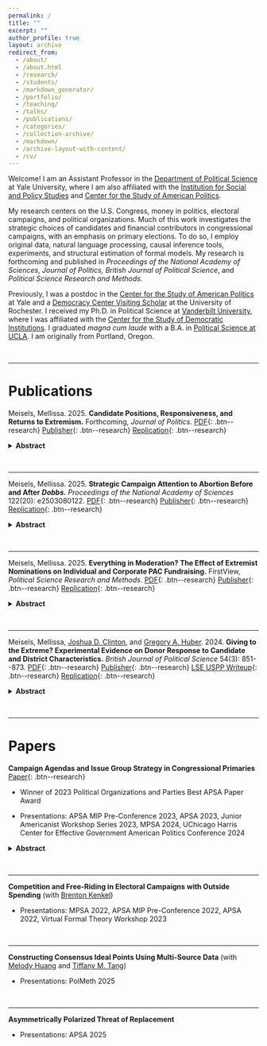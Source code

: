 ```yaml
---
permalink: /
title: ""
excerpt: ""
author_profile: true
layout: archive
redirect_from: 
  - /about/
  - /about.html
  - /research/
  - /students/
  - /markdown_generator/
  - /portfolio/
  - /teaching/
  - /talks/
  - /publications/
  - /categories/
  - /collection-archive/
  - /markdown/
  - /archive-layout-with-content/
  - /cv/
---
```


Welcome! I am an Assistant Professor in the [Department of Political Science](https://politicalscience.yale.edu/) at Yale University, where I am also affiliated with the [Institution for Social and Policy Studies](https://isps.yale.edu/) and [Center for the Study of American Politics](https://csap.yale.edu/).

My research centers on the U.S. Congress, money in politics, electoral campaigns, and political organizations. Much of this work investigates the strategic choices of candidates and financial contributors in congressional campaigns, with an emphasis on primary elections. To do so, I employ original data, natural language processing, causal inference tools, experiments, and structural estimation of formal models. My research is forthcoming and published in *Proceedings of the National Academy of Sciences, Journal of Politics, British Journal of Political Science*, and *Political Science Research and Methods.*

Previously, I was a postdoc in the [Center for the Study of American Politics](https://csap.yale.edu/) at Yale and a [Democracy Center Visiting Scholar](https://www.sas.rochester.edu/democracycenter/research/visiting-scholars.html) at the University of Rochester. I received my Ph.D. in Political Science at [Vanderbilt University](https://www.vanderbilt.edu/political-science/), where I was affiliated with the [Center for the Study of Democratic Institutions](https://www.vanderbilt.edu/csdi/). I graduated *magna cum laude* with a B.A. in [Political Science at UCLA](https://polisci.ucla.edu/). I am originally from Portland, Oregon.

&nbsp;

---
       
# Publications

Meisels, Mellissa. 2025. **Candidate Positions, Responsiveness, and Returns to Extremism.** Forthcoming, *Journal of Politics.* [PDF](/files/MM_PCPC.pdf){: .btn--research} [Publisher](https://www.journals.uchicago.edu/doi/10.1086/738505){: .btn--research} [Replication](https://dataverse.harvard.edu/dataset.xhtml?persistentId=doi:10.7910/DVN/RDXYIR){: .btn--research}

<details>
  <summary><b>Abstract</b></summary>
<i>The concept of candidate positioning is central to the study of U.S. elections, representation, and political behavior. Existing work, however, overwhelmingly relies on indirect measures which may not reflect candidates’ stated positions. I analyze foundational relationships between candidate positions and district partisanship, primary electoral success, and primary fundraising performance with existing approaches versus text scaling estimates based on an original collection of campaign platforms from House primary candidates' websites in 2016, 2018, 2020, 2022, and 2024. Directly measuring candidates' positions using campaign platforms leads to conclusions vastly different than those reached with existing measures. While platform-based measures suggest candidates are responsive to their districts, existing measures do not. Within district, however, existing measures show financial and electoral penalties to extremism in primaries, but platform-based measures show no such penalty. These findings have wide-ranging implications for a number of ongoing scholarly debates which involve congressional candidates' positions.</i>
</details>


&nbsp;  

---
Meisels, Mellissa. 2025. **Strategic Campaign Attention to Abortion Before and After** ***Dobbs.*** *Proceedings of the National Academy of Sciences* 122(20): e2503080122.
[PDF](/files/dobbs-pnas.pdf){: .btn--research} [Publisher](https://doi.org/10.1073/pnas.2503080122){: .btn--research} [Replication](https://dataverse.harvard.edu/dataset.xhtml?persistentId=doi:10.7910/DVN/HYE7FR){: .btn--research}

<details>
  <summary><b>Abstract</b></summary>
<i>In 2022, the US Supreme Court overturned the constitutional protection of abortion rights established in Roe v. Wade. In doing so, Dobbs v. Jackson Women’s Health Organization moved status quo on abortion policy more into line with the Republican Party’s stance. Subsequent research has documented the decision’s impact on mass political behavior and opinion, yet less is known about its impact on the behavior of political elites. I provide evidence on congressional candidates’ strategic responses to the decision with original data on campaign platforms (N = 4,703) from election cycles before and after Dobbs. After the decision, Democrats became significantly more likely to campaign on abortion and to do so using unambiguous language, while Republicans increasingly obfuscated their positions on the issue. Pre-post-Dobbs change in partisan divergence in campaign attention to abortion was driven most strongly by candidates in states with abortion bans set to take effect upon overturning of Roe (i.e., trigger laws and/or pre-Roe laws). Importantly, these shifting patterns of campaign attention were not present in other issue domains, consistent with changes in attention to abortion being driven by Dobbs rather than other contemporaneous factors.</i>
</details>


&nbsp;  

---

Meisels, Mellissa. 2025. **Everything in Moderation? The Effect of Extremist Nominations on Individual and Corporate PAC Fundraising.** FirstView, *Political Science Research and Methods*. [PDF](/files/extremism-psrm.pdf){: .btn--research} [Publisher](https://doi.org/10.1017/psrm.2025.23){: .btn--research} [Replication](https://dataverse.harvard.edu/dataset.xhtml?persistentId=doi:10.7910/DVN/FAFWTY){: .btn--research}

<details>
  <summary><b>Abstract</b></summary>
<i>Do ideologically extreme candidates enjoy fundraising advantages over more moderate candidates? Extant work documents a relationship between candidates' positions and campaign contributions subnationally and in donor surveys, yet identification challenges have hampered investigation in the congressional context. I employ a close primaries regression discontinuity design to examine how "as-if random" nominations of extreme versus moderate House candidates influence general election contributions from individual donors and corporate PACs from 1980 to 2020. Results at both the nominee and contributor levels demonstrate that corporate PACs financially penalize extremists while individual donors respond similarly to extreme and moderate candidates. These findings contribute to ongoing debates regarding the extent and nature of campaign contributors' role in congressional polarization.</i>
</details>

&nbsp;

---

Meisels, Mellissa, [Joshua D. Clinton](https://www.joshclinton.com/), and [Gregory A. Huber](https://huber.research.yale.edu/). 2024. **Giving to the Extreme? Experimental Evidence on Donor Response to Candidate and District Characteristics.** *British Journal of Political Science* 54(3): 851--873. [PDF](/files/extreme-bjps.pdf){: .btn--research} [Publisher](https://doi.org/10.1017/S0007123423000650){: .btn--research} [LSE USPP Writeup](https://blogs.lse.ac.uk/usappblog/2024/02/08/political-donors-prefer-extreme-candidates-but-the-competitiveness-of-the-election-and-their-opponents-views-matter-too/){: .btn--research} [Replication](https://dataverse.harvard.edu/dataset.xhtml?persistentId=doi:10.7910/DVN/Q1X3RZ){: .btn--research}

<details>
  <summary><b>Abstract</b></summary>
<i>How does candidate ideology affect donors' contribution decisions in U.S. House elections? Studies of donor motivations have struggled with confounding of candidate, donor, and district characteristics in observational data and the difficulty of assessing trade-offs in surveys. We investigate how these factors affect contribution decisions using experimental vignettes administered to 7,000 verified midterm donors. While ideological congruence influences donors' likelihood of contributing to a candidate, district competitiveness and opponent extremity are equally important. Moreover, the response to ideology is asymmetric and heterogeneous: donors penalize more moderate candidates five times more heavily than more extreme candidates, with the most extreme donors exhibiting the greatest preference for candidates even more extreme than themselves. Republicans also exhibit a greater relative preference for extremism than Democrats, although partisan differences are smaller than differences by donor extremism. Our findings suggest that strategic considerations matter, and donors incentivize candidate extremism even more than previously thought.</i>
</details>

&nbsp;  

---

       
# Papers

**Campaign Agendas and Issue Group Strategy in Congressional Primaries** [Paper](/files/Meisels_CampaignIssueGroups.pdf){: .btn--research}


* Winner of 2023 Political Organizations and Parties Best APSA Paper Award

* Presentations: APSA MIP Pre-Conference 2023, APSA 2023, Junior Americanist Workshop Series 2023, MPSA 2024, UChicago Harris Center for Effective Government American Politics Conference 2024

<details>
  <summary><b>Abstract</b></summary>
<i>Which candidates do issue–focused PACs support? Longstanding theories suggest an emphasis on either accessing friendly incumbents or helping elect new potential allies, yet systematic evaluation requires information on candidate–side issue priorities. I combine an original dataset of all available House primary candidates’ policy platforms spanning 2016 through 2024 with FEC receipts and bill summaries to measure campaign attention, PAC contributions, and legislative behavior across 42,000 candidate–issue–year observations. Using a series of within–candidate research designs, I first demonstrate that candidates raise more money from groups related to their campaign issues. Leveraging changes in officeholder status, I then show that a substantially larger incumbency advantage in issue PAC fundraising is afforded to such “issue champions” — a difference not explained by actual legislative activity. These results provide new evidence that policy–demanding groups use campaign rhetoric to identify and foster relationships with potential champions of their cause during the increasingly important primary stage of congressional elections.</i>
</details>
   
&nbsp;  

---
**Competition and Free-Riding in Electoral Campaigns with Outside Spending** (with [Brenton Kenkel](https://bkenkel.com/))

* Presentations: MPSA 2022, APSA MIP Pre-Conference 2022, APSA 2022, Virtual Formal Theory Workshop 2023


&nbsp;  


---
**Constructing Consensus Ideal Points Using Multi-Source Data** (with [Melody Huang](https://melodyyhuang.com/) and [Tiffany M. Tang](https://tiffanymtang.github.io/))

* Presentations: PolMeth 2025


&nbsp;  


---
**Asymmetrically Polarized Threat of Replacement**

* Presentations: APSA 2025


&nbsp;  

